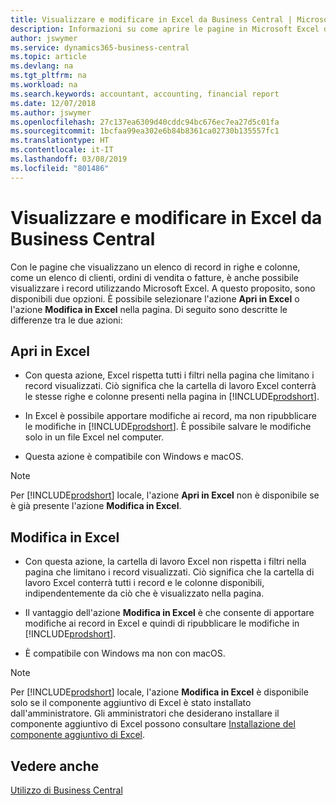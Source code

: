 ```yaml
---
title: Visualizzare e modificare in Excel da Business Central | Microsoft Docs
description: Informazioni su come aprire le pagine in Microsoft Excel da Business Central per una migliore analisi dei dati.
author: jswymer
ms.service: dynamics365-business-central
ms.topic: article
ms.devlang: na
ms.tgt_pltfrm: na
ms.workload: na
ms.search.keywords: accountant, accounting, financial report
ms.date: 12/07/2018
ms.author: jswymer
ms.openlocfilehash: 27c137ea6309d40cddc94bc676ec7ea27d5c01fa
ms.sourcegitcommit: 1bcfaa99ea302e6b84b8361ca02730b135557fc1
ms.translationtype: HT
ms.contentlocale: it-IT
ms.lasthandoff: 03/08/2019
ms.locfileid: "801486"
---
```

# <a name="viewing-and-editing-in-excel-from-business-central"></a>Visualizzare e modificare in Excel da Business Central 

Con le pagine che visualizzano un elenco di record in righe e colonne, come un elenco di clienti, ordini di vendita o fatture, è anche possibile visualizzare i record utilizzando Microsoft Excel. A questo proposito, sono disponibili due opzioni. È possibile selezionare l'azione **Apri in Excel** o l'azione **Modifica in Excel** nella pagina. Di seguito sono descritte le differenze tra le due azioni:  

## <a name="open-in-excel"></a>Apri in Excel

-    Con questa azione, Excel rispetta tutti i filtri nella pagina che limitano i record visualizzati. Ciò significa che la cartella di lavoro Excel conterrà le stesse righe e colonne presenti nella pagina in [!INCLUDE[prodshort](includes/prodshort.md)].

-    In Excel è possibile apportare modifiche ai record, ma non ripubblicare le modifiche in [!INCLUDE[prodshort](includes/prodshort.md)]. È possibile salvare le modifiche solo in un file Excel nel computer. 

-    Questa azione è compatibile con Windows e macOS. 

>[!NOTE]
>Per [!INCLUDE[prodshort](includes/prodshort.md)] locale, l'azione **Apri in Excel** non è disponibile se è già presente l'azione **Modifica in Excel**.

## <a name="edit-in-excel"></a>Modifica in Excel

-    Con questa azione, la cartella di lavoro Excel non rispetta i filtri nella pagina che limitano i record visualizzati. Ciò significa che la cartella di lavoro Excel conterrà tutti i record e le colonne disponibili, indipendentemente da ciò che è visualizzato nella pagina. 

-    Il vantaggio dell'azione **Modifica in Excel** è che consente di apportare modifiche ai record in Excel e quindi di ripubblicare le modifiche in [!INCLUDE[prodshort](includes/prodshort.md)].

-    È compatibile con Windows ma non con macOS.

>[!NOTE]
>Per [!INCLUDE[prodshort](includes/prodshort.md)] locale, l'azione **Modifica in Excel** è disponibile solo se il componente aggiuntivo di Excel è stato installato dall'amministratore. Gli amministratori che desiderano installare il componente aggiuntivo di Excel possono consultare [Installazione del componente aggiuntivo di Excel](https://docs.microsoft.com/en-us/dynamics365/business-central/dev-itpro/administration/configuring-excel-addin).

## <a name="see-also"></a>Vedere anche

[Utilizzo di Business Central](ui-work-product.md)  
